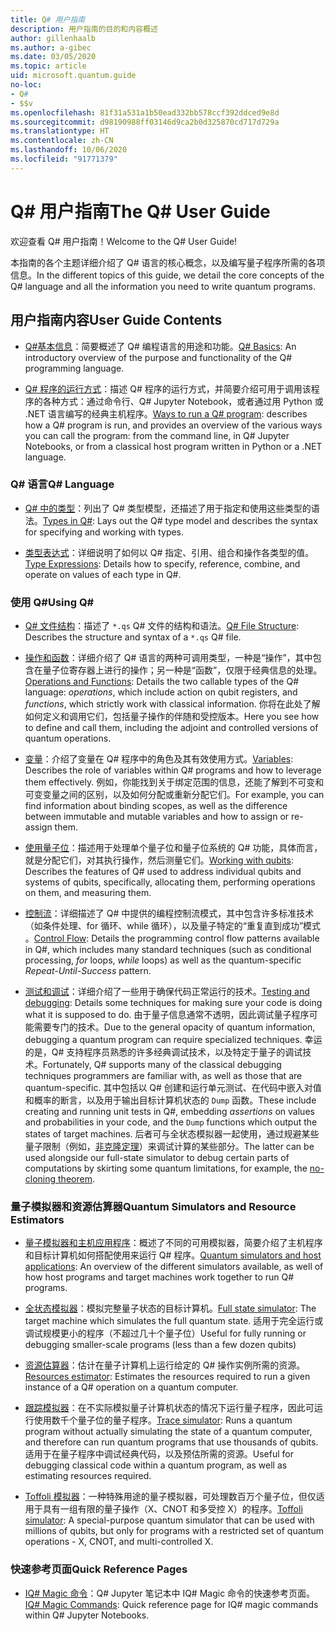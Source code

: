 ```yaml
---
title: Q# 用户指南
description: 用户指南的目的和内容概述
author: gillenhaalb
ms.author: a-gibec
ms.date: 03/05/2020
ms.topic: article
uid: microsoft.quantum.guide
no-loc:
- Q#
- $$v
ms.openlocfilehash: 81f31a531a1b50ead332bb578ccf392ddced9e8d
ms.sourcegitcommit: d98190988ff03146d9ca2b0d325870cd717d729a
ms.translationtype: HT
ms.contentlocale: zh-CN
ms.lasthandoff: 10/06/2020
ms.locfileid: "91771379"
---
```

# <a name="the-no-locq-user-guide"></a><span data-ttu-id="12925-103">Q# 用户指南</span><span class="sxs-lookup"><span data-stu-id="12925-103">The Q# User Guide</span></span>

<span data-ttu-id="12925-104">欢迎查看 Q# 用户指南！</span><span class="sxs-lookup"><span data-stu-id="12925-104">Welcome to the Q# User Guide!</span></span> 

<span data-ttu-id="12925-105">本指南的各个主题详细介绍了 Q# 语言的核心概念，以及编写量子程序所需的各项信息。</span><span class="sxs-lookup"><span data-stu-id="12925-105">In the different topics of this guide, we detail the core concepts of the Q# language and all the information you need to write quantum programs.</span></span>

## <a name="user-guide-contents"></a><span data-ttu-id="12925-106">用户指南内容</span><span class="sxs-lookup"><span data-stu-id="12925-106">User Guide Contents</span></span>

- <span data-ttu-id="12925-107">[Q#基本信息](xref:microsoft.quantum.guide.basics)：简要概述了 Q# 编程语言的用途和功能。</span><span class="sxs-lookup"><span data-stu-id="12925-107">[Q# Basics](xref:microsoft.quantum.guide.basics): An introductory overview of the purpose and functionality of the Q# programming language.</span></span> 

- <span data-ttu-id="12925-108">[Q# 程序的运行方式](xref:microsoft.quantum.guide.host-programs)：描述 Q# 程序的运行方式，并简要介绍可用于调用该程序的各种方式：通过命令行、Q# Jupyter Notebook，或者通过用 Python 或 .NET 语言编写的经典主机程序。</span><span class="sxs-lookup"><span data-stu-id="12925-108">[Ways to run a Q# program](xref:microsoft.quantum.guide.host-programs): describes how a Q# program is run, and provides an overview of the various ways you can call the program: from the command line, in Q# Jupyter Notebooks, or from a classical host program written in Python or a .NET language.</span></span>

### <a name="no-locq-language"></a><span data-ttu-id="12925-109">Q# 语言</span><span class="sxs-lookup"><span data-stu-id="12925-109">Q# Language</span></span>

- <span data-ttu-id="12925-110">[Q# 中的类型](xref:microsoft.quantum.guide.types)：列出了 Q# 类型模型，还描述了用于指定和使用这些类型的语法。</span><span class="sxs-lookup"><span data-stu-id="12925-110">[Types in Q#](xref:microsoft.quantum.guide.types): Lays out the Q# type model and describes the syntax for specifying and working with types.</span></span>

- <span data-ttu-id="12925-111">[类型表达式](xref:microsoft.quantum.guide.expressions)：详细说明了如何以 Q# 指定、引用、组合和操作各类型的值。</span><span class="sxs-lookup"><span data-stu-id="12925-111">[Type Expressions](xref:microsoft.quantum.guide.expressions): Details how to specify, reference, combine, and operate on values of each type in Q#.</span></span> 

### <a name="using-no-locq"></a><span data-ttu-id="12925-112">使用 Q#</span><span class="sxs-lookup"><span data-stu-id="12925-112">Using Q#</span></span>

- <span data-ttu-id="12925-113">[Q# 文件结构](xref:microsoft.quantum.guide.filestructure)：描述了 `*.qs` Q# 文件的结构和语法。</span><span class="sxs-lookup"><span data-stu-id="12925-113">[Q# File Structure](xref:microsoft.quantum.guide.filestructure): Describes the structure and syntax of a `*.qs` Q# file.</span></span>

- <span data-ttu-id="12925-114">[操作和函数](xref:microsoft.quantum.guide.operationsfunctions)：详细介绍了 Q# 语言的两种可调用类型，一种是“操作”，其中包含在量子位寄存器上进行的操作；另一种是“函数”，仅限于经典信息的处理。 </span><span class="sxs-lookup"><span data-stu-id="12925-114">[Operations and Functions](xref:microsoft.quantum.guide.operationsfunctions): Details the two callable types of the Q# language: *operations*, which include action on qubit registers, and *functions*, which strictly work with classical information.</span></span> 
    <span data-ttu-id="12925-115">你将在此处了解如何定义和调用它们，包括量子操作的伴随和受控版本。</span><span class="sxs-lookup"><span data-stu-id="12925-115">Here you see how to define and call them, including the adjoint and controlled versions of quantum operations.</span></span>

- <span data-ttu-id="12925-116">[变量](xref:microsoft.quantum.guide.variables)：介绍了变量在 Q# 程序中的角色及其有效使用方式。</span><span class="sxs-lookup"><span data-stu-id="12925-116">[Variables](xref:microsoft.quantum.guide.variables): Describes the role of variables within Q# programs and how to leverage them effectively.</span></span> 
    <span data-ttu-id="12925-117">例如，你能找到关于绑定范围的信息，还能了解到不可变和可变变量之间的区别，以及如何分配或重新分配它们。</span><span class="sxs-lookup"><span data-stu-id="12925-117">For example, you can find information about binding scopes, as well as the difference between immutable and mutable variables and how to assign or re-assign them.</span></span>

- <span data-ttu-id="12925-118">[使用量子位](xref:microsoft.quantum.guide.qubits)：描述用于处理单个量子位和量子位系统的 Q# 功能，具体而言，就是分配它们，对其执行操作，然后测量它们。</span><span class="sxs-lookup"><span data-stu-id="12925-118">[Working with qubits](xref:microsoft.quantum.guide.qubits): Describes the features of Q# used to address individual qubits and systems of qubits, specifically, allocating them, performing operations on them, and measuring them.</span></span> 

- <span data-ttu-id="12925-119">[控制流](xref:microsoft.quantum.guide.controlflow)：详细描述了 Q# 中提供的编程控制流模式，其中包含许多标准技术（如条件处理、for 循环、while 循环），以及量子特定的“重复直到成功”模式  。</span><span class="sxs-lookup"><span data-stu-id="12925-119">[Control Flow](xref:microsoft.quantum.guide.controlflow): Details the programming control flow patterns available in Q#, which includes many standard techniques (such as conditional processing, *for* loops, *while* loops) as well as the quantum-specific *Repeat-Until-Success* pattern.</span></span>

- <span data-ttu-id="12925-120">[测试和调试](xref:microsoft.quantum.guide.testingdebugging)：详细介绍了一些用于确保代码正常运行的技术。</span><span class="sxs-lookup"><span data-stu-id="12925-120">[Testing and debugging](xref:microsoft.quantum.guide.testingdebugging): Details some techniques for making sure your code is doing what it is supposed to do.</span></span> 
    <span data-ttu-id="12925-121">由于量子信息通常不透明，因此调试量子程序可能需要专门的技术。</span><span class="sxs-lookup"><span data-stu-id="12925-121">Due to the general opacity of quantum information, debugging a quantum program can require specialized techniques.</span></span> 
    <span data-ttu-id="12925-122">幸运的是，Q# 支持程序员熟悉的许多经典调试技术，以及特定于量子的调试技术。</span><span class="sxs-lookup"><span data-stu-id="12925-122">Fortunately, Q# supports many of the classical debugging techniques programmers are familiar with, as well as those that are quantum-specific.</span></span> <span data-ttu-id="12925-123">其中包括以 Q# 创建和运行单元测试、在代码中嵌入对值和概率的断言，以及用于输出目标计算机状态的 `Dump` 函数。</span><span class="sxs-lookup"><span data-stu-id="12925-123">These include creating and running unit tests in Q#, embedding *assertions* on values and probabilities in your code, and the `Dump` functions which output the states of target machines.</span></span> 
    <span data-ttu-id="12925-124">后者可与全状态模拟器一起使用，通过规避某些量子限制（例如，[非克隆定理](xref:microsoft.quantum.concepts.pauli)）来调试计算的某些部分。</span><span class="sxs-lookup"><span data-stu-id="12925-124">The latter can be used alongside our full-state simulator to debug certain parts of computations by skirting some quantum limitations, for example, the [no-cloning theorem](xref:microsoft.quantum.concepts.pauli).</span></span>

### <a name="quantum-simulators-and-resource-estimators"></a><span data-ttu-id="12925-125">量子模拟器和资源估算器</span><span class="sxs-lookup"><span data-stu-id="12925-125">Quantum Simulators and Resource Estimators</span></span>

- <span data-ttu-id="12925-126">[量子模拟器和主机应用程序](xref:microsoft.quantum.machines)：概述了不同的可用模拟器，简要介绍了主机程序和目标计算机如何搭配使用来运行 Q# 程序。</span><span class="sxs-lookup"><span data-stu-id="12925-126">[Quantum simulators and host applications](xref:microsoft.quantum.machines): An overview of the different simulators available, as well of how host programs and target machines work together to run Q# programs.</span></span>

- <span data-ttu-id="12925-127">[全状态模拟器](xref:microsoft.quantum.machines.full-state-simulator)：模拟完整量子状态的目标计算机。</span><span class="sxs-lookup"><span data-stu-id="12925-127">[Full state simulator](xref:microsoft.quantum.machines.full-state-simulator): The target machine which simulates the full quantum state.</span></span> <span data-ttu-id="12925-128">适用于完全运行或调试规模更小的程序（不超过几十个量子位）</span><span class="sxs-lookup"><span data-stu-id="12925-128">Useful for fully running or debugging smaller-scale programs (less than a few dozen qubits)</span></span>

- <span data-ttu-id="12925-129">[资源估算器](xref:microsoft.quantum.machines.resources-estimator)：估计在量子计算机上运行给定的 Q# 操作实例所需的资源。</span><span class="sxs-lookup"><span data-stu-id="12925-129">[Resources estimator](xref:microsoft.quantum.machines.resources-estimator): Estimates the resources required to run a given instance of a Q# operation on a quantum computer.</span></span>

- <span data-ttu-id="12925-130">[跟踪模拟器](xref:microsoft.quantum.machines.qc-trace-simulator.intro)：在不实际模拟量子计算机状态的情况下运行量子程序，因此可运行使用数千个量子位的量子程序。</span><span class="sxs-lookup"><span data-stu-id="12925-130">[Trace simulator](xref:microsoft.quantum.machines.qc-trace-simulator.intro): Runs a quantum program without actually simulating the state of a quantum computer, and therefore can run quantum programs that use thousands of qubits.</span></span> <span data-ttu-id="12925-131">适用于在量子程序中调试经典代码，以及预估所需的资源。</span><span class="sxs-lookup"><span data-stu-id="12925-131">Useful for debugging classical code within a quantum program, as well as estimating resources required.</span></span>

- <span data-ttu-id="12925-132">[Toffoli 模拟器](xref:microsoft.quantum.machines.toffoli-simulator)：一种特殊用途的量子模拟器，可处理数百万个量子位，但仅适用于具有一组有限的量子操作（X、CNOT 和多受控 X）的程序。</span><span class="sxs-lookup"><span data-stu-id="12925-132">[Toffoli simulator](xref:microsoft.quantum.machines.toffoli-simulator): A special-purpose quantum simulator that can be used with millions of qubits, but only for programs with a restricted set of quantum operations - X, CNOT, and multi-controlled X.</span></span>

### <a name="quick-reference-pages"></a><span data-ttu-id="12925-133">快速参考页面</span><span class="sxs-lookup"><span data-stu-id="12925-133">Quick Reference Pages</span></span>

- <span data-ttu-id="12925-134">[IQ# Magic 命令](xref:microsoft.quantum.guide.quickref.iqsharp)：Q# Jupyter 笔记本中 IQ# Magic 命令的快速参考页面。</span><span class="sxs-lookup"><span data-stu-id="12925-134">[IQ# Magic Commands](xref:microsoft.quantum.guide.quickref.iqsharp): Quick reference page for IQ# magic commands within Q# Jupyter Notebooks.</span></span>
